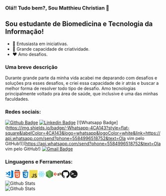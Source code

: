 ### Olá!! Tudo bem?, Sou Matthieu Christian 👋

## Sou estudante de Biomedicina e Tecnologia da Informação!
- 🧐 Entusiasta em iniciativas.
- 🎨 Grande capacidade de criatividade.
- ❤ Amo desafios.

### Uma breve descrição

Durante grande parte da minha vida acabei me deparando com desafios e soluções pra esses desafios, e criei essa capacidade de ir atrás e buscar a melhor forma de resolver todo tipo de desafio. Amo tecnologias principalmente voltado pra área de saúde, que inclusive é uma das minhas faculdades.

### Redes sociais:

[![Github Badge](https://img.shields.io/badge/-Github-000?style=flat-square&logo=Github&logoColor=white&link=https://github.com/mateusdrag1)](https://github.com/mateusdrag1)
[![Linkedin Badge](https://img.shields.io/badge/-LinkedIn-blue?style=flat-square&logo=Linkedin&logoColor=white&link=https://www.linkedin.com/in/matthieu-christian-emerenciano-de-oliveira-224101194/)](https://www.linkedin.com/in/matthieu-christian-emerenciano-de-oliveira-224101194/)
[![Whatsapp Badge](https://img.shields.io/badge/-Whatsapp-4CA143?style=flat-square&labelColor=4CA143&logo=whatsapp&logoColor=white&link=https://api.whatsapp.com/send?phone=5584996518752&text=Ola vim pelo GitHub!)](https://api.whatsapp.com/send?phone=5584996518752&text=Ola vim pelo GitHub!)
[![Gmail Badge](https://img.shields.io/badge/-Gmail-c14438?style=flat-square&logo=Gmail&logoColor=white&link=mailto:matthieuceo@gmail.com)](mailto:matthieuceo@gmail.com)


### Linguagens e Ferramentas:

<img align="left" alt="Visual Studio Code" width="26px" src="https://raw.githubusercontent.com/github/explore/80688e429a7d4ef2fca1e82350fe8e3517d3494d/topics/visual-studio-code/visual-studio-code.png" />
<img align="left" alt="HTML5" width="26px" src="https://raw.githubusercontent.com/github/explore/80688e429a7d4ef2fca1e82350fe8e3517d3494d/topics/html/html.png" />
<img align="left" alt="CSS3" width="26px" src="https://raw.githubusercontent.com/github/explore/80688e429a7d4ef2fca1e82350fe8e3517d3494d/topics/css/css.png" />
<img align="left" alt="JavaScript" width="26px" src="https://raw.githubusercontent.com/github/explore/80688e429a7d4ef2fca1e82350fe8e3517d3494d/topics/javascript/javascript.png" />
<img align="left" alt="React" width="26px" src="https://raw.githubusercontent.com/github/explore/80688e429a7d4ef2fca1e82350fe8e3517d3494d/topics/react/react.png" />
<img align="left" alt="Node.js" width="26px" src="https://raw.githubusercontent.com/github/explore/80688e429a7d4ef2fca1e82350fe8e3517d3494d/topics/nodejs/nodejs.png" />
<img align="left" alt="Git" width="26px" src="https://raw.githubusercontent.com/github/explore/80688e429a7d4ef2fca1e82350fe8e3517d3494d/topics/git/git.png" />
<img align="left" alt="GitHub" width="26px" src="https://raw.githubusercontent.com/github/explore/78df643247d429f6cc873026c0622819ad797942/topics/github/github.png" />
<img align="left" alt="HTML5" width="26px" src="https://raw.githubusercontent.com/github/explore/80688e429a7d4ef2fca1e82350fe8e3517d3494d/topics/terminal/terminal.png" />

<br />
<br />

<img align="left" alt="Github Stats" src="https://github-readme-stats.vercel.app/api/top-langs/?username=mateusdrag1&layout=compact" />
<img align="left" width="450px" alt="Github Stats" src="https://github-readme-stats.vercel.app/api?username=mateusdrag1&show_icons=true&hide_border=true&include_all_commits=true&count_private=true&hide=issues,contribs&line_height=36" />


